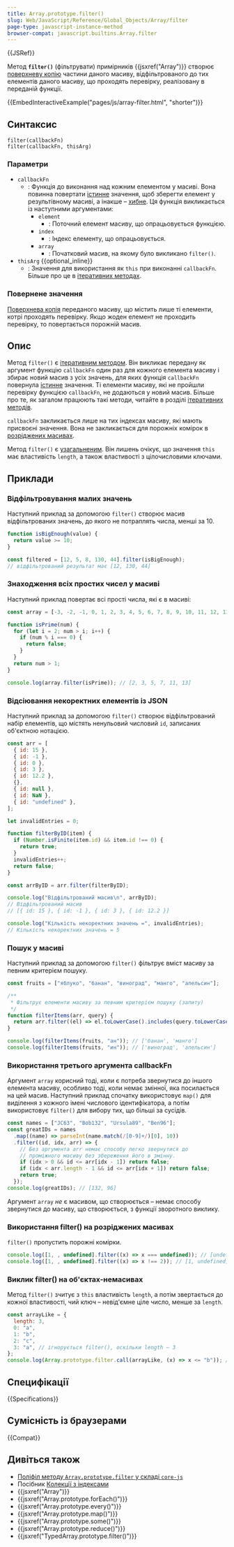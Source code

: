 ```yaml
---
title: Array.prototype.filter()
slug: Web/JavaScript/Reference/Global_Objects/Array/filter
page-type: javascript-instance-method
browser-compat: javascript.builtins.Array.filter
---
```


{{JSRef}}

Метод **`filter()`** (фільтрувати) примірників {{jsxref("Array")}} створює [поверхневу копію](/uk/docs/Glossary/Shallow_copy) частини даного масиву, відфільтрованого до тих елементів даного масиву, що проходять перевірку, реалізовану в переданій функції.

{{EmbedInteractiveExample("pages/js/array-filter.html", "shorter")}}

## Синтаксис

```js-nolint
filter(callbackFn)
filter(callbackFn, thisArg)
```

### Параметри

- `callbackFn`
  - : Функція до виконання над кожним елементом у масиві. Вона повинна повертати [істинне](/uk/docs/Glossary/Truthy) значення, щоб зберегти елемент у результівному масиві, а інакше – [хибне](/uk/docs/Glossary/Falsy). Ця функція викликається із наступними аргументами:
    - `element`
      - : Поточний елемент масиву, що опрацьовується функцією.
    - `index`
      - : Індекс елементу, що опрацьовується.
    - `array`
      - : Початковий масив, на якому було викликано `filter()`.
- `thisArg` {{optional_inline}}
  - : Значення для використання як `this` при виконанні `callbackFn`. Більше про це в [ітеративних методах](/uk/docs/Web/JavaScript/Reference/Global_Objects/Array#iteratyvni-metody).

### Повернене значення

[Поверхнева копія](/uk/docs/Glossary/Shallow_copy) переданого масиву, що містить лише ті елементи, котрі проходять перевірку. Якщо жоден елемент не проходить перевірку, то повертається порожній масив.

## Опис

Метод `filter()` є [ітеративним методом](/uk/docs/Web/JavaScript/Reference/Global_Objects/Array#iteratyvni-metody). Він викликає передану як аргумент функцію `callbackFn` один раз для кожного елемента масиву і збирає новий масив з усіх значень, для яких функція `callbackFn` повернула [істинне](/uk/docs/Glossary/Truthy) значення. Ті елементи масиву, які не пройшли перевірку функцією `callbackFn`, не додаються у новий масив. Більше про те, як загалом працюють такі методи, читайте в розділі [ітеративних методів](/uk/docs/Web/JavaScript/Reference/Global_Objects/Array#iteratyvni-metody).

`callbackFn` закликається лише на тих індексах масиву, які мають присвоєні значення. Вона не закликається для порожніх комірок в [розріджених масивах](/uk/docs/Web/JavaScript/Guide/Indexed_collections#rozridzheni-masyvy).

Метод `filter()` є [узагальненим](/uk/docs/Web/JavaScript/Reference/Global_Objects/Array#uzahalneni-metody-masyvu). Він лишень очікує, що значення `this` має властивість `length`, а також властивості з цілочисловими ключами.

## Приклади

### Відфільтровування малих значень

Наступний приклад за допомогою `filter()` створює масив відфільтрованих значень, до якого не потраплять числа, менші за 10.

```js
function isBigEnough(value) {
  return value >= 10;
}

const filtered = [12, 5, 8, 130, 44].filter(isBigEnough);
// відфільтрований результат має [12, 130, 44]
```

### Знаходження всіх простих чисел у масиві

Наступний приклад повертає всі прості числа, які є в масиві:

```js
const array = [-3, -2, -1, 0, 1, 2, 3, 4, 5, 6, 7, 8, 9, 10, 11, 12, 13];

function isPrime(num) {
  for (let i = 2; num > i; i++) {
    if (num % i === 0) {
      return false;
    }
  }
  return num > 1;
}

console.log(array.filter(isPrime)); // [2, 3, 5, 7, 11, 13]
```

### Відсіювання некоректних елементів із JSON

Наступний приклад за допомогою `filter()` створює відфільтрований набір елементів, що містять ненульовий числовий `id`, записаних об'єктною нотацією.

```js
const arr = [
  { id: 15 },
  { id: -1 },
  { id: 0 },
  { id: 3 },
  { id: 12.2 },
  {},
  { id: null },
  { id: NaN },
  { id: "undefined" },
];

let invalidEntries = 0;

function filterByID(item) {
  if (Number.isFinite(item.id) && item.id !== 0) {
    return true;
  }
  invalidEntries++;
  return false;
}

const arrByID = arr.filter(filterByID);

console.log("Відфільтрований масив\n", arrByID);
// Відфільтрований масив
// [{ id: 15 }, { id: -1 }, { id: 3 }, { id: 12.2 }]

console.log("Кількість некоректних значень =", invalidEntries);
// Кількість некоректних значень = 5
```

### Пошук у масиві

Наступний приклад за допомогою `filter()` фільтрує вміст масиву за певним критерієм пошуку.

```js
const fruits = ["яблуко", "банан", "виноград", "манго", "апельсин"];

/**
 * Фільтрує елементи масиву за певним критерієм пошуку (запиту)
 */
function filterItems(arr, query) {
  return arr.filter((el) => el.toLowerCase().includes(query.toLowerCase()));
}

console.log(filterItems(fruits, "ан")); // ['банан', 'манго']
console.log(filterItems(fruits, "ин")); // ['виноград', 'апельсин']
```

### Використання третього аргумента callbackFn

Аргумент `array` корисний тоді, коли є потреба звернутися до іншого елемента масиву, особливо тоді, коли немає змінної, яка посилається на цей масив. Наступний приклад спочатку використовує `map()` для виділення з кожного імені числового ідентифікатора, а потім використовує `filter()` для вибору тих, що більші за сусідів.

```js
const names = ["JC63", "Bob132", "Ursula89", "Ben96"];
const greatIDs = names
  .map((name) => parseInt(name.match(/[0-9]+/)[0], 10))
  .filter((id, idx, arr) => {
    // Без аргумента arr немає способу легко звернутися до
    // проміжного масиву без збереження його в змінну.
    if (idx > 0 && id <= arr[idx - 1]) return false;
    if (idx < arr.length - 1 && id <= arr[idx + 1]) return false;
    return true;
  });
console.log(greatIDs); // [132, 96]
```

Аргумент `array` _не_ є масивом, що створюється – немає способу звернутися до масиву, що створюється, з функції зворотного виклику.

### Використання filter() на розріджених масивах

`filter()` пропустить порожні комірки.

```js
console.log([1, , undefined].filter((x) => x === undefined)); // [undefined]
console.log([1, , undefined].filter((x) => x !== 2)); // [1, undefined]
```

### Виклик filter() на об'єктах-немасивах

Метод `filter()` зчитує з `this` властивість `length`, а потім звертається до кожної властивості, чий ключ – невід'ємне ціле число, менше за `length`.

```js
const arrayLike = {
  length: 3,
  0: "a",
  1: "b",
  2: "c",
  3: "a", // ігнорується filter(), оскільки length – 3
};
console.log(Array.prototype.filter.call(arrayLike, (x) => x <= "b")); // [ 'a', 'b' ]
```

## Специфікації

{{Specifications}}

## Сумісність із браузерами

{{Compat}}

## Дивіться також

- [Поліфіл методу `Array.prototype.filter` у складі `core-js`](https://github.com/zloirock/core-js#ecmascript-array)
- Посібник [Колекції з індексами](/uk/docs/Web/JavaScript/Guide/Indexed_collections)
- {{jsxref("Array")}}
- {{jsxref("Array.prototype.forEach()")}}
- {{jsxref("Array.prototype.every()")}}
- {{jsxref("Array.prototype.map()")}}
- {{jsxref("Array.prototype.some()")}}
- {{jsxref("Array.prototype.reduce()")}}
- {{jsxref("TypedArray.prototype.filter()")}}
